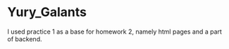 # Yury_Galants

I used practice 1 as a base for homework 2, namely html pages and a part of backend.
